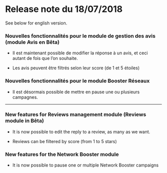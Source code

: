 # Release note du 18/07/2018

See below for english version.

### Nouvelles fonctionnalités pour le module de gestion des avis (module Avis en Bêta)

-   Il est maintenant possible de modifier la réponse à un avis, et ceci autant de fois que l’on souhaite.  
      
    
-   Les avis peuvent être filtrés selon leur score (de 1 et 5 étoiles)
    

  

### Nouvelles fonctionnalités pour le module Booster Réseaux

-   Il est désormais possible de mettre en pause une ou plusieurs campagnes.
    

  
  

----

  

### New features for Reviews management module (Reviews module in Bêta)

-   It is now possible to edit the reply to a review, as many as we want.  
      
    
-   Reviews can be filtered by score (from 1 to 5 stars)
    

  

### New features for the Network Booster module

-   It is now possible to pause one or multiple Network Booster campaigns
